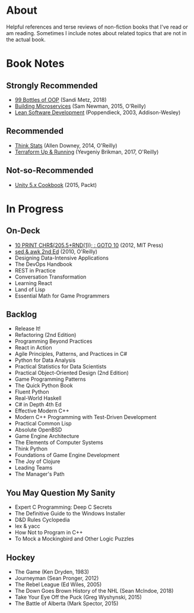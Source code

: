 # About

Helpful references and terse reviews of non-fiction books that I've read or am reading. Sometimes I include notes about related topics that are not in the actual book.

# Book Notes

## Strongly Recommended

* [99 Bottles of OOP](./99-bottles-of-oop.md) (Sandi Metz, 2018)
* [Building Microservices](./building-microservices.md) (Sam Newman, 2015, O'Reilly)
* [Lean Software Development](./lean-software-development.md) (Poppendieck, 2003, Addison-Wesley)

## Recommended

* [Think Stats](./think-stats.md) (Allen Downey, 2014, O'Reilly)
* [Terraform Up & Running](./terraform-up-and-running.md) (Yevgeniy Brikman, 2017, O'Reilly)

## Not-so-Recommended

* [Unity 5.x Cookbook](./unity-5x-cookbook.md) (2015, Packt)

# In Progress

## On-Deck

* [10 PRINT CHR$(205.5+RND(1)); : GOTO 10](./10-print.md) (2012, MIT Press)
* [sed & awk 2nd Ed](./sed-awk.md) (2010, O'Reilly)
* Designing Data-Intensive Applications
* The DevOps Handbook
* REST in Practice
* Conversation Transformation
* Learning React
* Land of Lisp
* Essential Math for Game Programmers

## Backlog

* Release It!
* Refactoring (2nd Edition)
* Programming Beyond Practices
* React in Action
* Agile Principles, Patterns, and Practices in C#
* Python for Data Analysis
* Practical Statistics for Data Scientists
* Practical Object-Oriented Design (2nd Edition)
* Game Programming Patterns
* The Quick Python Book
* Fluent Python
* Real-World Haskell
* C# in Depth 4th Ed
* Effective Modern C++
* Modern C++ Programming with Test-Driven Development
* Practical Common Lisp
* Absolute OpenBSD
* Game Engine Architecture
* The Elements of Computer Systems
* Think Python
* Foundations of Game Engine Development
* The Joy of Clojure
* Leading Teams
* The Manager's Path

## You May Question My Sanity

* Expert C Programming: Deep C Secrets
* The Definitive Guide to the Windows Installer
* D&D Rules Cyclopedia
* lex & yacc
* How Not to Program in C++
* To Mock a Mockingbird and Other Logic Puzzles

## Hockey

* The Game (Ken Dryden, 1983)
* Journeyman (Sean Pronger, 2012)
* The Rebel League (Ed Wiles, 2005)
* The Down Goes Brown History of the NHL (Sean McIndoe, 2018)
* Take Your Eye Off the Puck (Greg Wyshynski, 2015)
* The Battle of Alberta (Mark Spector, 2015)
